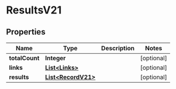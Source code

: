 

# ResultsV21


## Properties

Name | Type | Description | Notes
------------ | ------------- | ------------- | -------------
**totalCount** | **Integer** |  |  [optional]
**links** | [**List&lt;Links&gt;**](Links.md) |  |  [optional]
**results** | [**List&lt;RecordV21&gt;**](RecordV21.md) |  |  [optional]



